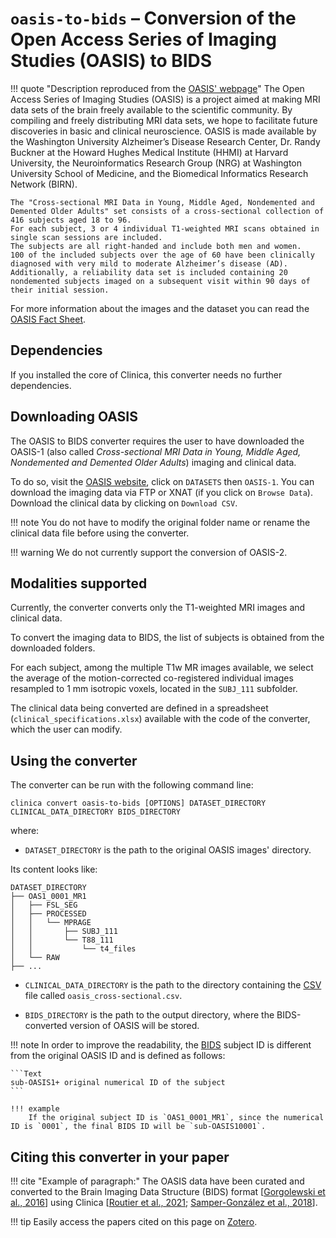<!-- markdownlint-disable MD046 -->
# `oasis-to-bids` – Conversion of the Open Access Series of Imaging Studies (OASIS) to BIDS

!!! quote "Description reproduced from the [OASIS' webpage](https://sites.wustl.edu/oasisbrains)"
    The Open Access Series of Imaging Studies (OASIS) is a project aimed at making MRI data sets of the brain freely available to the scientific community.
    By compiling and freely distributing MRI data sets, we hope to facilitate future discoveries in basic and clinical neuroscience.
    OASIS is made available by the Washington University Alzheimer’s Disease Research Center, Dr. Randy Buckner at the Howard Hughes Medical Institute (HHMI) at Harvard University, the Neuroinformatics Research Group (NRG) at Washington University School of Medicine, and the Biomedical Informatics Research Network (BIRN).

    The "Cross-sectional MRI Data in Young, Middle Aged, Nondemented and Demented Older Adults" set consists of a cross-sectional collection of 416 subjects aged 18 to 96.
    For each subject, 3 or 4 individual T1-weighted MRI scans obtained in single scan sessions are included.
    The subjects are all right-handed and include both men and women.
    100 of the included subjects over the age of 60 have been clinically diagnosed with very mild to moderate Alzheimer’s disease (AD).
    Additionally, a reliability data set is included containing 20 nondemented subjects imaged on a subsequent visit within 90 days of their initial session.

  For more information about the images and the dataset you can read the [OASIS Fact Sheet](https://bpb-us-w2.wpmucdn.com/sites.wustl.edu/dist/6/4383/files/2024/03/oasis_cross-sectional_facts-bcc7a002dfb104f4.pdf).

## Dependencies

If you installed the core of Clinica, this converter needs no further dependencies.

## Downloading OASIS

The OASIS to BIDS converter requires the user to have downloaded the OASIS-1 (also called *Cross-sectional MRI Data in Young, Middle Aged, Nondemented and Demented Older Adults*) imaging and clinical data.

To do so, visit the [OASIS website](https://sites.wustl.edu/oasisbrains/), click on `DATASETS` then `OASIS-1`. You can download the imaging data via FTP or XNAT (if you click on `Browse Data`). Download the clinical data by clicking on `Download CSV`.

!!! note
    You do not have to modify the original folder name or rename the clinical data file before using the converter.

!!! warning
    We do not currently support the conversion of OASIS-2.

## Modalities supported

Currently, the converter converts only the T1-weighted MRI images and clinical data.

To convert the imaging data to BIDS, the list of subjects is obtained from the downloaded folders.

For each subject, among the multiple T1w MR images available, we select the average of the motion-corrected co-registered individual images resampled to 1 mm isotropic voxels, located in the `SUBJ_111` subfolder.

The clinical data being converted are defined in a spreadsheet (`clinical_specifications.xlsx`) available with the code of the converter, which the user can modify.

## Using the converter

The converter can be run with the following command line:

```Text
clinica convert oasis-to-bids [OPTIONS] DATASET_DIRECTORY CLINICAL_DATA_DIRECTORY BIDS_DIRECTORY 
```

where:

- `DATASET_DIRECTORY` is the path to the original OASIS images' directory.

Its content looks like:

```text
DATASET_DIRECTORY
├── OAS1_0001_MR1
│   ├── FSL_SEG
│   ├── PROCESSED
│   │   └── MPRAGE
│   │       ├── SUBJ_111
│   │       └── T88_111
│   │           └── t4_files
│   └── RAW
├── ...
```

- `CLINICAL_DATA_DIRECTORY` is the path to the directory containing the [CSV](../glossary.md#csv) file called `oasis_cross-sectional.csv`.

- `BIDS_DIRECTORY` is the path to the output directory, where the BIDS-converted version of OASIS will be stored.

!!! note
    In order to improve the readability, the [BIDS](../glossary.md#bids) subject ID is different from the original OASIS ID and is defined as follows:

    ```Text
    sub-OASIS1+ original numerical ID of the subject
    ```

    !!! example
        If the original subject ID is `OAS1_0001_MR1`, since the numerical ID is `0001`, the final BIDS ID will be `sub-OASIS10001`.

## Citing this converter in your paper

!!! cite "Example of paragraph:"
    The OASIS data have been curated and converted to the Brain Imaging Data Structure (BIDS) format [[Gorgolewski et al., 2016](https://doi.org/10.1038/sdata.2016.44)] using Clinica [[Routier et al., 2021](https://doi.org/10.3389/fninf.2021.689675); [Samper-González et al., 2018](https://doi.org/10.1016/j.neuroimage.2018.08.042)].

!!! tip
    Easily access the papers cited on this page on [Zotero](https://www.zotero.org/groups/2240070/clinica_aramislab/items/collectionKey/NASGJPVL).
